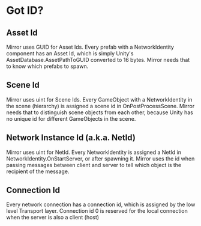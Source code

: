 # Got ID?

## Asset Id

Mirror uses GUID for Asset Ids. Every prefab with a NetworkIdentity component has an Asset Id, which is simply Unity's AssetDatabase.AssetPathToGUID converted to 16 bytes. Mirror needs that to know which prefabs to spawn.

## Scene Id

Mirror uses uint for Scene Ids. Every GameObject with a NetworkIdentity in the scene (hierarchy) is assigned a scene id in OnPostProcessScene. Mirror needs that to distinguish scene objects from each other, because Unity has no unique id for different GameObjects in the scene.

## Network Instance Id (a.k.a. NetId)

Mirror uses uint for NetId. Every NetworkIdentity is assigned a NetId in NetworkIdentity.OnStartServer, or after spawning it. Mirror uses the id when passing messages between client and server to tell which object is the recipient of the message.

## Connection Id

Every network connection has a connection id, which is assigned by the low level Transport layer. Connection id 0 is reserved for the local connection when the server is also a client (host)
